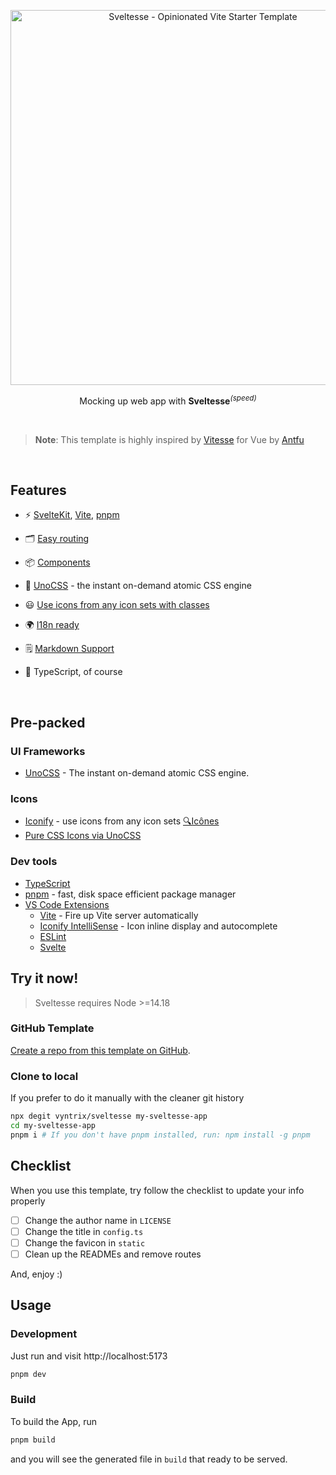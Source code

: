 <p align="center">
  <img src="https://github.com/user-attachments/assets/62406606-e77a-4069-9a97-7f69784ac12e" alt="Sveltesse - Opinionated Vite Starter Template" width="600"/>
</p>

<p align="center">
  Mocking up web app with <b>Sveltesse</b><sup><em>(speed)</em></sup>
</p>

<br>

> **Note**: This template is highly inspired by [Vitesse](https://github.com/antfu-collective/vitesse) for Vue by [Antfu](https://github.com/antfu)

<br>

##  Features

- ⚡️ [SvelteKit](https://svelte.dev), [Vite](https://github.com/vitejs/vite), [pnpm](https://pnpm.io/)

- 🗂 [Easy routing](./src/routes)

- 📦 [Components](./src/components)

- 🎨 [UnoCSS](https://github.com/antfu/unocss) - the instant on-demand atomic CSS engine

- 😃 [Use icons from any icon sets with classes](https://github.com/antfu/unocss/tree/main/packages/preset-icons)

- 🌍 [I18n ready](./src/lib/i18n)

- 🗒 [Markdown Support](https://github.com/pngwn/MDsveX)

- 🦾 TypeScript, of course

<br>

## Pre-packed

### UI Frameworks

- [UnoCSS](https://github.com/antfu/unocss) - The instant on-demand atomic CSS engine.

### Icons

- [Iconify](https://iconify.design) - use icons from any icon sets [🔍Icônes](https://icones.netlify.app/)
- [Pure CSS Icons via UnoCSS](https://github.com/antfu/unocss/tree/main/packages/preset-icons)

### Dev tools

- [TypeScript](https://www.typescriptlang.org/)
- [pnpm](https://pnpm.js.org/) - fast, disk space efficient package manager
- [VS Code Extensions](./.vscode/extensions.json)
    - [Vite](https://marketplace.visualstudio.com/items?itemName=antfu.vite) - Fire up Vite server automatically
    - [Iconify IntelliSense](https://marketplace.visualstudio.com/items?itemName=antfu.iconify) - Icon inline display and autocomplete
    - [ESLint](https://marketplace.visualstudio.com/items?itemName=dbaeumer.vscode-eslint)
    - [Svelte](https://marketplace.visualstudio.com/items?itemName=svelte.svelte-vscode)

## Try it now!

> Sveltesse requires Node >=14.18

### GitHub Template

[Create a repo from this template on GitHub](https://github.com/vyntrix/sveltesse/generate).

### Clone to local

If you prefer to do it manually with the cleaner git history

```bash
npx degit vyntrix/sveltesse my-sveltesse-app
cd my-sveltesse-app
pnpm i # If you don't have pnpm installed, run: npm install -g pnpm
```

## Checklist

When you use this template, try follow the checklist to update your info properly

- [ ] Change the author name in `LICENSE`
- [ ] Change the title in `config.ts`
- [ ] Change the favicon in `static`
- [ ] Clean up the READMEs and remove routes

And, enjoy :)

## Usage

### Development

Just run and visit http://localhost:5173

```bash
pnpm dev
```

### Build

To build the App, run

```bash
pnpm build
```

and you will see the generated file in `build` that ready to be served.

